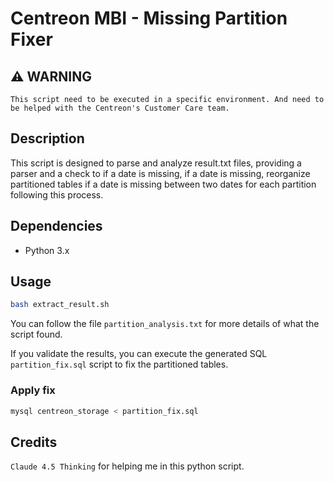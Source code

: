 # Centreon MBI - Missing Partition Fixer

## ⚠️ WARNING

```
This script need to be executed in a specific environment. And need to be helped with the Centreon's Customer Care team.
```

## Description

This script is designed to parse and analyze result.txt files, providing a parser and a check to if a date is missing, if a date is missing, reorganize partitioned tables if a date is missing between two dates for each partition following this process.

## Dependencies
- Python 3.x

## Usage

```bash
bash extract_result.sh
```

You can follow the file `partition_analysis.txt` for more details of what the script found.

If you validate the results, you can execute the generated SQL `partition_fix.sql` script to fix the partitioned tables.

### Apply fix

```bash
mysql centreon_storage < partition_fix.sql
```

## Credits

`Claude 4.5 Thinking` for helping me in this python script.
